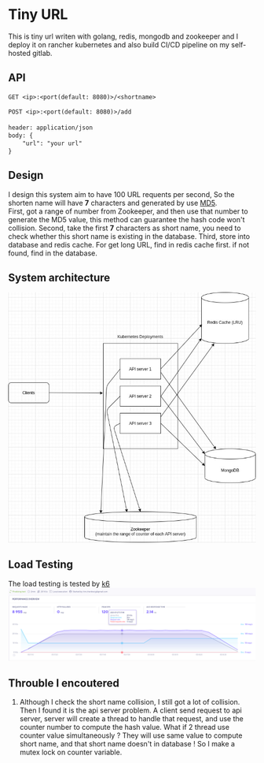 # Tiny URL

This is tiny url writen with golang, redis, mongodb and zookeeper and I deploy it on rancher kubernetes and also build CI/CD pipeline on my self-hosted gitlab.

## API
```
GET <ip>:<port(default: 8080)>/<shortname>
```
```
POST <ip>:<port(default: 8080)>/add

header: application/json
body: {
	"url": "your url"
}
```

## Design
I design this system aim to have 100 URL requents per second, So the shorten name will have **7** characters and generated by use [MD5](https://www.wikiwand.com/en/MD5).  
First, got a range of number from Zookeeper, and then use that number to generate the MD5 value, this method can guarantee the hash code won't collision. Second, take the first **7** characters as short name, you need to check whether this short name is existing in the database. Third, store into database and redis cache.
For get long URL, find in redis cache first. if not found, find in the database.

## System architecture
![](img/system_architecture.jpg)

## Load Testing
The load testing is tested by [k6](https://k6.io/)
![](img/load.png)

## Throuble I encoutered
1. Although I check the short name collision, I still got a lot of collision. Then I found it is the api server problem. A client send request to api server, server will create a thread to handle that request, and use the counter number to compute the hash value. What if 2 thread use counter value simultaneously ? They will use same value to compute short name, and that short name doesn't in database ! So I make a mutex lock on counter variable.